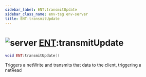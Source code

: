 ```yaml
---
sidebar_label: ENT:transmitUpdate
sidebar_class_name: env-tag env-server
title: ENT:transmitUpdate
---
```


# <img src='/img/wiki/server.png' alt='server' classname='env-tag' /> [ENT](../ent/README.md):transmitUpdate

```lua
void ENT:transmitUpdate()
```

Triggers a netWrite and transmits that data to the client, triggering a netRead<br/>

